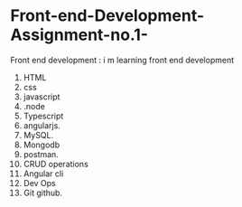 # Front-end-Development-Assignment-no.1-
Front end development : i m learning front end development 
1. HTML
2. css
3. javascript
4. .node
5. Typescript
6. angularjs.
7. MySQL.
8. Mongodb
9. postman.
10. CRUD operations
11. Angular cli
12. Dev Ops 
13. Git github.
